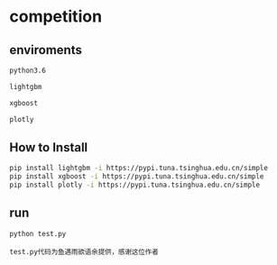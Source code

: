 # competition

## enviroments
```bash
python3.6

lightgbm

xgboost

plotly
```
## How to Install
```bash
pip install lightgbm -i https://pypi.tuna.tsinghua.edu.cn/simple
pip install xgboost -i https://pypi.tuna.tsinghua.edu.cn/simple
pip install plotly -i https://pypi.tuna.tsinghua.edu.cn/simple
```

## run
```bash
python test.py
```

    test.py代码为鱼遇雨欲语余提供，感谢这位作者
